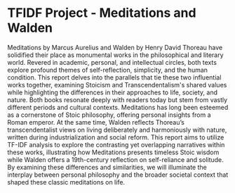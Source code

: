 # TFIDF Project - Meditations and Walden
Meditations by Marcus Aurelius and Walden by Henry David Thoreau have solidified their place as monumental works in the philosophical and literary world. Revered in academic, personal, and intellectual circles, both texts explore profound themes of self-reflection, simplicity, and the human condition. This report delves into the parallels that tie these two influential works together, examining Stoicism and Transcendentalism's shared values while highlighting the differences in their approaches to life, society, and nature. Both books resonate deeply with readers today but stem from vastly different periods and cultural contexts. Meditations has long been esteemed as a cornerstone of Stoic philosophy, offering personal insights from a Roman emperor. At the same time, Walden reflects Thoreau’s transcendentalist views on living deliberately and harmoniously with nature, written during industrialization and social reform. This report aims to utilize TF-IDF analysis to explore the contrasting yet overlapping narratives within these works, illustrating how Meditations presents timeless Stoic wisdom while Walden offers a 19th-century reflection on self-reliance and solitude. By examining these differences and similarities, we will illuminate the interplay between personal philosophy and the broader societal context that shaped these classic meditations on life.
